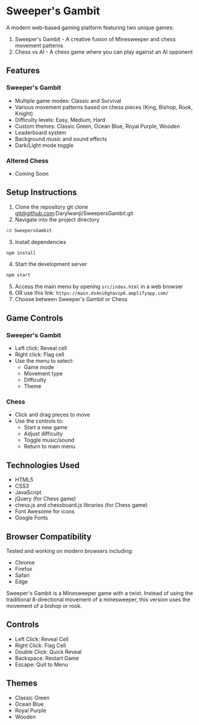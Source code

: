 # Sweeper's Gambit

A modern web-based gaming platform featuring two unique games:
1. Sweeper's Gambit - A creative fusion of Minesweeper and chess movement patterns
2. Chess vs AI - A chess game where you can play against an AI opponent

## Features

### Sweeper's Gambit
- Multiple game modes: Classic and Survival
- Various movement patterns based on chess pieces (King, Bishop, Rook, Knight)
- Difficulty levels: Easy, Medium, Hard
- Custom themes: Classic Green, Ocean Blue, Royal Purple, Wooden
- Leaderboard system
- Background music and sound effects
- Dark/Light mode toggle

### Altered Chess 
- Coming Soon

## Setup Instructions

1. Clone the repository
git clone git@github.com:Darylwanji/SweepersGambit.git
2. Navigate into the project directory
```bash
cd SweepersGambit
```
3. Install dependencies
```bash
npm install
```
4. Start the development server
```bash
npm start
```
5. Access the main menu by opening `src/index.html` in a web browser
6. OR use this link: ```https://main.dx4ni8ghavzp6.amplifyapp.com/```
7. Choose between Sweeper's Gambit or Chess

## Game Controls

### Sweeper's Gambit
- Left click: Reveal cell
- Right click: Flag cell
- Use the menu to select:
  - Game mode
  - Movement type
  - Difficulty
  - Theme

### Chess 
- Click and drag pieces to move
- Use the controls to:
  - Start a new game
  - Adjust difficulty
  - Toggle music/sound
  - Return to main menu

## Technologies Used
- HTML5
- CSS3
- JavaScript
- jQuery (for Chess game)
- chess.js and chessboard.js libraries (for Chess game)
- Font Awesome for icons
- Google Fonts

## Browser Compatibility
Tested and working on modern browsers including:
- Chrome
- Firefox
- Safari
- Edge

Sweeper's Gambit is a Minesweeper game with a twist. Instead of using the traditional 8-directional movement of a minesweeper, this version uses the movement of a bishop or rook.

## Controls

- Left Click: Reveal Cell
- Right Click: Flag Cell
- Double Click: Quick Reveal
- Backspace: Restart Game
- Escape: Quit to Menu
  
## Themes

- Classic Green
- Ocean Blue
- Royal Purple
- Wooden